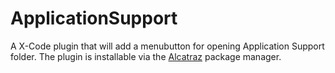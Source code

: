 # ApplicationSupport

A X-Code plugin that will add a menubutton for opening Application Support folder. The plugin is installable via the [Alcatraz](http://alcatraz.io/) package manager.
